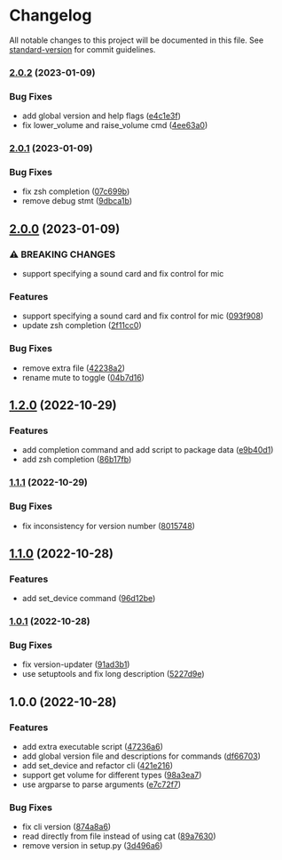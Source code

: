# Changelog

All notable changes to this project will be documented in this file. See [standard-version](https://github.com/conventional-changelog/standard-version) for commit guidelines.

### [2.0.2](https://github.com/DCsunset/jack-alsa-ctl/compare/v2.0.1...v2.0.2) (2023-01-09)


### Bug Fixes

* add global version and help flags ([e4c1e3f](https://github.com/DCsunset/jack-alsa-ctl/commit/e4c1e3ff2454612b1c109f7a04bb9a16972c43ba))
* fix lower_volume and raise_volume cmd ([4ee63a0](https://github.com/DCsunset/jack-alsa-ctl/commit/4ee63a0b108266a5782e267d9268aebacca392aa))

### [2.0.1](https://github.com/DCsunset/jack-alsa-ctl/compare/v2.0.0...v2.0.1) (2023-01-09)


### Bug Fixes

* fix zsh completion ([07c699b](https://github.com/DCsunset/jack-alsa-ctl/commit/07c699b70772983db4164ef7e749f97e12bb5e5b))
* remove debug stmt ([9dbca1b](https://github.com/DCsunset/jack-alsa-ctl/commit/9dbca1bf385cecb44a7f9b207ae3f470354a6d42))

## [2.0.0](https://github.com/DCsunset/jack-alsa-ctl/compare/v1.2.0...v2.0.0) (2023-01-09)


### ⚠ BREAKING CHANGES

* support specifying a sound card and fix control for mic

### Features

* support specifying a sound card and fix control for mic ([093f908](https://github.com/DCsunset/jack-alsa-ctl/commit/093f9081507a393e06cb3b6a9a257855b5e96291))
* update zsh completion ([2f11cc0](https://github.com/DCsunset/jack-alsa-ctl/commit/2f11cc04a0144c5a3aeb124bebd680fca65a0090))


### Bug Fixes

* remove extra file ([42238a2](https://github.com/DCsunset/jack-alsa-ctl/commit/42238a20d2a1773d3af4e4e4268d143d64081243))
* rename mute to toggle ([04b7d16](https://github.com/DCsunset/jack-alsa-ctl/commit/04b7d16409db124659ce30bdc5d49ef8a5e7f08c))

## [1.2.0](https://github.com/DCsunset/jack-alsa-ctl/compare/v1.1.1...v1.2.0) (2022-10-29)


### Features

* add completion command and add script to package data ([e9b40d1](https://github.com/DCsunset/jack-alsa-ctl/commit/e9b40d1d1a73413b63fec3a450764a0a4c4ad425))
* add zsh completion ([86b17fb](https://github.com/DCsunset/jack-alsa-ctl/commit/86b17fb6b390f8b60e3d066c8c3080c5bf92a6e9))

### [1.1.1](https://github.com/DCsunset/jack-alsa-ctl/compare/v1.1.0...v1.1.1) (2022-10-29)


### Bug Fixes

* fix inconsistency for version number ([8015748](https://github.com/DCsunset/jack-alsa-ctl/commit/8015748ff7881228aa1f77281227d60110205ea0))

## [1.1.0](https://github.com/DCsunset/jack-alsa-ctl/compare/v1.0.1...v1.1.0) (2022-10-28)


### Features

* add set_device command ([96d12be](https://github.com/DCsunset/jack-alsa-ctl/commit/96d12be603c2672c3d0924752a47f20ce6372b18))

### [1.0.1](https://github.com/DCsunset/jack-alsa-ctl/compare/v1.0.0...v1.0.1) (2022-10-28)


### Bug Fixes

* fix version-updater ([91ad3b1](https://github.com/DCsunset/jack-alsa-ctl/commit/91ad3b12bf1777c271b2d4090018c71f3c376cff))
* use setuptools and fix long description ([5227d9e](https://github.com/DCsunset/jack-alsa-ctl/commit/5227d9e13a64e24e878eb60cb6c4a9fe88556bc0))

## 1.0.0 (2022-10-28)


### Features

* add extra executable script ([47236a6](https://github.com/DCsunset/jack-alsa-ctl/commit/47236a65a46980211843f162b0ee1a2100fa2dab))
* add global version file and descriptions for commands ([df66703](https://github.com/DCsunset/jack-alsa-ctl/commit/df66703859083ae14d9a806297469bb79ef9f3a4))
* add set_device and refactor cli ([421e216](https://github.com/DCsunset/jack-alsa-ctl/commit/421e216e7ba6fbcd647b14134ee07565419080af))
* support get volume for different types ([98a3ea7](https://github.com/DCsunset/jack-alsa-ctl/commit/98a3ea7e661c8ffaa89f0f95457fef9b17ca6768))
* use argparse to parse arguments ([e7c72f7](https://github.com/DCsunset/jack-alsa-ctl/commit/e7c72f79cc11e8463fce95e0a18d4d8b39ad0adf))


### Bug Fixes

* fix cli version ([874a8a6](https://github.com/DCsunset/jack-alsa-ctl/commit/874a8a68b336819aac3a0f74b3d8c238565c9585))
* read directly from file instead of using cat ([89a7630](https://github.com/DCsunset/jack-alsa-ctl/commit/89a7630c8e846e03766ba868257c92eb2f3e1224))
* remove version in setup.py ([3d496a6](https://github.com/DCsunset/jack-alsa-ctl/commit/3d496a64d711581249701a01dc4bddc089b84d25))
